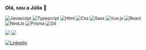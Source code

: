 ### Olá, sou a Júlia 👋
![Javascript](https://img.shields.io/badge/JavaScript-F7DF1E.svg?style=for-the-badge&logo=JavaScript&logoColor=black)
![Typescript](https://img.shields.io/badge/TypeScript-3178C6.svg?style=for-the-badge&logo=TypeScript&logoColor=white)
![Html](https://img.shields.io/badge/HTML5-E34F26?style=for-the-badge&logo=html5&logoColor=white)
![Css](https://img.shields.io/badge/CSS3-1572B6?style=for-the-badge&logo=css3&logoColor=white)
![Sass](https://img.shields.io/badge/Sass-CC6699.svg?style=for-the-badge&logo=Sass&logoColor=white)
![Vue.js](https://img.shields.io/badge/Vue%20js-35495E?style=for-the-badge&logo=vuedotjs&logoColor=4FC08D)
![React](https://img.shields.io/badge/React-20232A?style=for-the-badge&logo=react&logoColor=61DAFB)
![NestJs](https://img.shields.io/badge/NestJS-E0234E.svg?style=for-the-badge&logo=NestJS&logoColor=white)
![Prisma](https://img.shields.io/badge/Prisma-3982CE?style=for-the-badge&logo=Prisma&logoColor=white)
![Git](https://img.shields.io/badge/Git-F05032.svg?style=for-the-badge&logo=Git&logoColor=white)

<img src="https://github-readme-stats.vercel.app/api?username=juliaam&hide=jupyter%20notebook&theme=synthwave&icons=true&prs_merged=true&hide_rank=true" />
<img src="https://github-readme-stats.vercel.app/api/top-langs/?username=juliaam&theme=synthwave&layout=compact&hide=jupyter%20notebook" />

[![Linkedin](https://img.shields.io/badge/LinkedIn-0077B5?style=for-the-badge&logo=linkedin&logoColor=white)](https://www.linkedin.com/in/júlia-moraes-887673232/)


